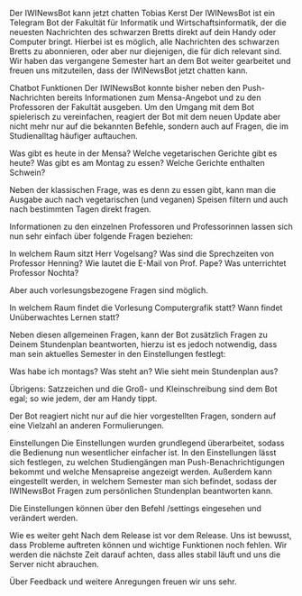 Der IWINewsBot kann jetzt chatten
Tobias Kerst
Der IWINewsBot ist ein Telegram Bot der Fakultät für Informatik und Wirtschaftsinformatik, der die neuesten Nachrichten des schwarzen Bretts direkt auf dein Handy oder Computer bringt. Hierbei ist es möglich, alle Nachrichten des schwarzen Bretts zu abonnieren, oder aber nur diejenigen, die für dich relevant sind. Wir haben das vergangene Semester hart an dem Bot weiter gearbeitet und freuen uns mitzuteilen, dass der IWINewsBot jetzt chatten kann.



Chatbot Funktionen
Der IWINewsBot konnte bisher neben den Push-Nachrichten bereits Informationen zum Mensa-Angebot und zu den Professoren der Fakultät ausgeben. Um den Umgang mit dem Bot spielerisch zu vereinfachen, reagiert der Bot mit dem neuen Update aber nicht mehr nur auf die bekannten Befehle, sondern auch auf Fragen, die im Studienalltag häufiger auftauchen.



Was gibt es heute in der Mensa?
Welche vegetarischen Gerichte gibt es heute?
Was gibt es am Montag zu essen?
Welche Gerichte enthalten Schwein?


Neben der klassischen Frage, was es denn zu essen gibt, kann man die Ausgabe auch nach vegetarischen (und veganen) Speisen filtern und auch nach bestimmten Tagen direkt fragen.



Informationen zu den einzelnen Professoren und Professorinnen lassen sich nun sehr einfach über folgende Fragen beziehen:



In welchem Raum sitzt Herr Vogelsang?
Was sind die Sprechzeiten von Professor Henning?
Wie lautet die E-Mail von Prof. Pape?
Was unterrichtet Professor Nochta?


Aber auch vorlesungsbezogene Fragen sind möglich.



In welchem Raum findet die Vorlesung Computergrafik statt?
Wann findet Unüberwachtes Lernen statt?


Neben diesen allgemeinen Fragen, kann der Bot zusätzlich Fragen zu Deinem Stundenplan beantworten, hierzu ist es jedoch notwendig, dass man sein aktuelles Semester in den Einstellungen festlegt:



Was habe ich montags?
Was steht an?
Wie sieht mein Stundenplan aus?


Übrigens: Satzzeichen und die Groß- und Kleinschreibung sind dem Bot egal; so wie jedem, der am Handy tippt.

Der Bot reagiert nicht nur auf die hier vorgestellten Fragen, sondern auf eine Vielzahl an anderen Formulierungen.

Einstellungen
Die Einstellungen wurden grundlegend überarbeitet, sodass die Bedienung nun wesentlicher einfacher ist. In den Einstellungen lässt sich festlegen, zu welchen Studiengängen man Push-Benachrichtigungen bekommt und welche Mensapreise angezeigt werden. Außerdem kann eingestellt werden, in welchem Semester man sich befindet, sodass der IWINewsBot Fragen zum persönlichen Stundenplan beantworten kann.

Die Einstellungen können über den Befehl /settings eingesehen und verändert werden.



Wie es weiter geht
Nach dem Release ist vor dem Release. Uns ist bewusst, dass Probleme auftreten können und wichtige Funktionen noch fehlen. Wir werden die nächste Zeit darauf achten, dass alles stabil läuft und uns die Server nicht abrauchen.

Über Feedback und weitere Anregungen freuen wir uns sehr.
